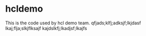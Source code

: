 # hcldemo
This is the code used by hcl demo team. 
qfjads;klfj;adksjf;lkjdasf
lkaj;flja;slkjflksajf
kajdslkfj;lkadjsf;lkajfs
